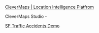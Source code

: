 [CleverMaps | Location Intelligence Platfrom](https://www.clevermaps.io/)

CleverMaps Studio - 

[SF Traffic Accidents Demo](https://accidents.clevermaps.io/)

